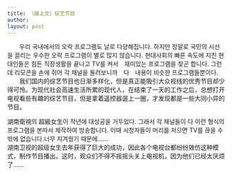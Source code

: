 ```yaml
---
title: （接上文）综艺节目 
author:
layout: post
---
```

<p>　　우리 국내에서의 오락 프로그램도 날로 다양해집니다. 하지만 정말로 국민의 시선을 끌리는 우수한 오락 프로그램이 별로 많지 않습니다. 현대사회의 빠른 속도에 지친 현대인들은 힘든 직장생활을 끝나고 TV를 켜서　재미있는 프로그램을 찾곤 합니다. 그런데 리모콘을 손에 쥐어 각 채널을 돌려보니까　다　내용이 비슷한 프로그램들뿐이다.<br />
　　我们国内的综艺节目也日渐多样化，但是真正能吸引大众视线的优秀节目却少得可怜。为现代社会高速生活所累的现代人，在结束了一天的工作之后，总想打开电视看些有趣的综艺节目，但是拿着遥控器遛上一圈，才发现都是一些大同小异的节目。</p>
<p>    湖南衛視의 超級女生이 작년에 대성공을 거두었다. 그래서 각 채널들이 다 이런 형식의 프로그램을 본따서 제작하여 방송합니다. 이때 시청자들이 머리를 저으면 TV를 끊을 수 밖에 없습니다.너무 지겨웠기 때문에……<br />
    湖南卫视的超级女生去年获得了巨大的成功，因此各个电视台都纷纷效仿这种模式，制作节目播出。这时，观众们不得不摇摇头关上电视机，因为他们已经太厌烦了……</p>
